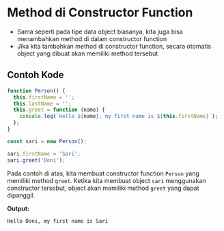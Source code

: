 # Method di Constructor Function

- Sama seperti pada tipe data object biasanya, kita juga bisa menambahkan method di dalam constructor function
- Jika kita tambahkan method di constructor function, secara otomatis object yang dibuat akan memiliki method tersebut

## Contoh Kode

```javascript
function Person() {
  this.firstName = '';
  this.lastName = '';
  this.greet = function (name) {
    console.log(`Hello ${name}, my first name is ${this.firstName}`);
  };
}

const sari = new Person();

sari.firstName = 'Sari';
sari.greet('Doni');
```

Pada contoh di atas, kita membuat constructor function `Person` yang memiliki method `greet`. Ketika kita membuat object `sari` menggunakan constructor tersebut, object akan memiliki method `greet` yang dapat dipanggil.

**Output:**
```
Hello Doni, my first name is Sari
```
